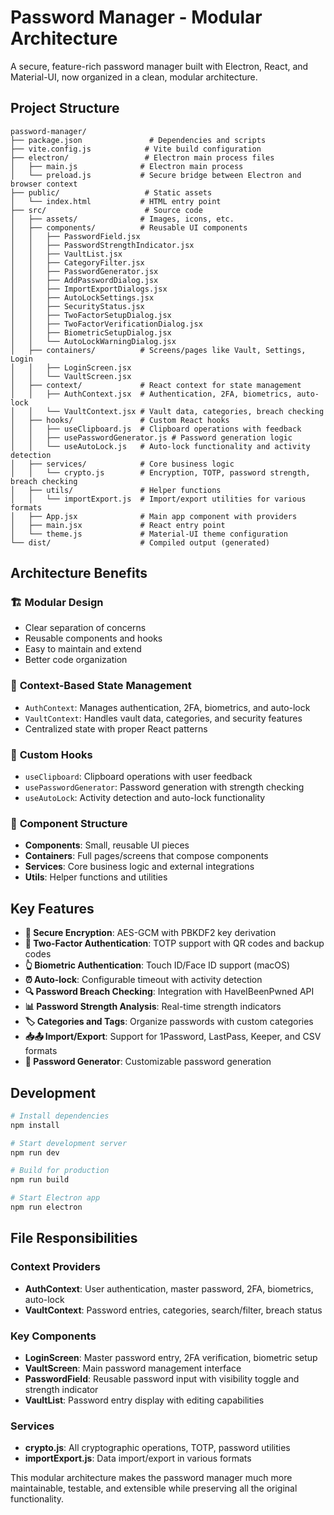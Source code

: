 # Password Manager - Modular Architecture

A secure, feature-rich password manager built with Electron, React, and Material-UI, now organized in a clean, modular architecture.

## Project Structure

```
password-manager/
├── package.json               # Dependencies and scripts
├── vite.config.js            # Vite build configuration
├── electron/                 # Electron main process files
│   ├── main.js              # Electron main process
│   └── preload.js           # Secure bridge between Electron and browser context
├── public/                   # Static assets
│   └── index.html           # HTML entry point
├── src/                      # Source code
│   ├── assets/              # Images, icons, etc.
│   ├── components/          # Reusable UI components
│   │   ├── PasswordField.jsx
│   │   ├── PasswordStrengthIndicator.jsx
│   │   ├── VaultList.jsx
│   │   ├── CategoryFilter.jsx
│   │   ├── PasswordGenerator.jsx
│   │   ├── AddPasswordDialog.jsx
│   │   ├── ImportExportDialogs.jsx
│   │   ├── AutoLockSettings.jsx
│   │   ├── SecurityStatus.jsx
│   │   ├── TwoFactorSetupDialog.jsx
│   │   ├── TwoFactorVerificationDialog.jsx
│   │   ├── BiometricSetupDialog.jsx
│   │   └── AutoLockWarningDialog.jsx
│   ├── containers/          # Screens/pages like Vault, Settings, Login
│   │   ├── LoginScreen.jsx
│   │   └── VaultScreen.jsx
│   ├── context/             # React context for state management
│   │   ├── AuthContext.jsx  # Authentication, 2FA, biometrics, auto-lock
│   │   └── VaultContext.jsx # Vault data, categories, breach checking
│   ├── hooks/               # Custom React hooks
│   │   ├── useClipboard.js  # Clipboard operations with feedback
│   │   ├── usePasswordGenerator.js # Password generation logic
│   │   └── useAutoLock.js   # Auto-lock functionality and activity detection
│   ├── services/            # Core business logic
│   │   └── crypto.js        # Encryption, TOTP, password strength, breach checking
│   ├── utils/               # Helper functions
│   │   └── importExport.js  # Import/export utilities for various formats
│   ├── App.jsx              # Main app component with providers
│   ├── main.jsx             # React entry point
│   └── theme.js             # Material-UI theme configuration
└── dist/                    # Compiled output (generated)
```

## Architecture Benefits

### 🏗️ **Modular Design**
- Clear separation of concerns
- Reusable components and hooks
- Easy to maintain and extend
- Better code organization

### 🔧 **Context-Based State Management**
- `AuthContext`: Manages authentication, 2FA, biometrics, and auto-lock
- `VaultContext`: Handles vault data, categories, and security features
- Centralized state with proper React patterns

### 🎣 **Custom Hooks**
- `useClipboard`: Clipboard operations with user feedback
- `usePasswordGenerator`: Password generation with strength checking
- `useAutoLock`: Activity detection and auto-lock functionality

### 🧩 **Component Structure**
- **Components**: Small, reusable UI pieces
- **Containers**: Full pages/screens that compose components
- **Services**: Core business logic and external integrations
- **Utils**: Helper functions and utilities

## Key Features

- **🔐 Secure Encryption**: AES-GCM with PBKDF2 key derivation
- **📱 Two-Factor Authentication**: TOTP support with QR codes and backup codes
- **👆 Biometric Authentication**: Touch ID/Face ID support (macOS)
- **⏰ Auto-lock**: Configurable timeout with activity detection
- **🔍 Password Breach Checking**: Integration with HaveIBeenPwned API
- **📊 Password Strength Analysis**: Real-time strength indicators
- **🏷️ Categories and Tags**: Organize passwords with custom categories
- **📥📤 Import/Export**: Support for 1Password, LastPass, Keeper, and CSV formats
- **🔧 Password Generator**: Customizable password generation

## Development

```bash
# Install dependencies
npm install

# Start development server
npm run dev

# Build for production
npm run build

# Start Electron app
npm run electron
```

## File Responsibilities

### Context Providers
- **AuthContext**: User authentication, master password, 2FA, biometrics, auto-lock
- **VaultContext**: Password entries, categories, search/filter, breach status

### Key Components
- **LoginScreen**: Master password entry, 2FA verification, biometric setup
- **VaultScreen**: Main password management interface
- **PasswordField**: Reusable password input with visibility toggle and strength indicator
- **VaultList**: Password entry display with editing capabilities

### Services
- **crypto.js**: All cryptographic operations, TOTP, password utilities
- **importExport.js**: Data import/export in various formats

This modular architecture makes the password manager much more maintainable, testable, and extensible while preserving all the original functionality. 